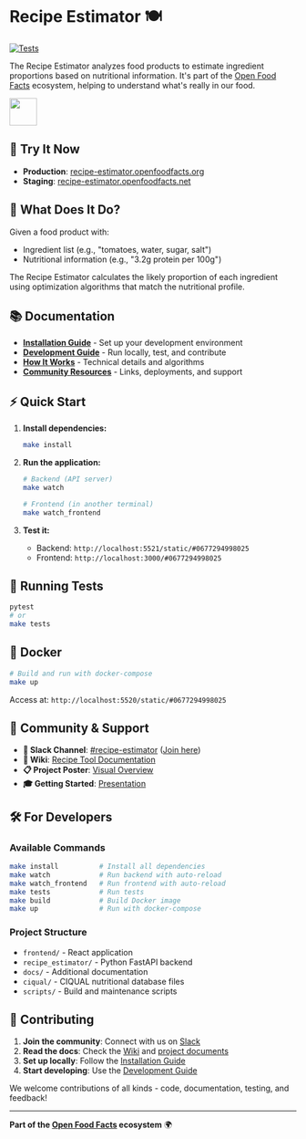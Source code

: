 # Recipe Estimator 🍽️

[![Tests](https://github.com/openfoodfacts/recipe-estimator/workflows/Tests/badge.svg)](https://github.com/openfoodfacts/recipe-estimator/actions)

The Recipe Estimator analyzes food products to estimate ingredient proportions based on nutritional information. It's part of the [Open Food Facts](https://openfoodfacts.org) ecosystem, helping to understand what's really in our food.

<img height="48" src="https://github.com/openfoodfacts/recipe-estimator/blob/copilot/fix-113/docs/poster-recipe-estimator.png"/>


## 🚀 Try It Now

- **Production**: [recipe-estimator.openfoodfacts.org](https://recipe-estimator.openfoodfacts.org/static/#3017620422003)
- **Staging**: [recipe-estimator.openfoodfacts.net](https://recipe-estimator.openfoodfacts.net/static/#3017620422003)

## 🎯 What Does It Do?

Given a food product with:
- Ingredient list (e.g., "tomatoes, water, sugar, salt")  
- Nutritional information (e.g., "3.2g protein per 100g")

The Recipe Estimator calculates the likely proportion of each ingredient using optimization algorithms that match the nutritional profile.

## 📚 Documentation

- **[Installation Guide](docs/INSTALLATION.md)** - Set up your development environment
- **[Development Guide](docs/DEVELOPMENT.md)** - Run locally, test, and contribute  
- **[How It Works](docs/HOW_IT_WORKS.md)** - Technical details and algorithms
- **[Community Resources](docs/COMMUNITY.md)** - Links, deployments, and support

## ⚡ Quick Start

1. **Install dependencies:**
   ```bash
   make install
   ```

2. **Run the application:**
   ```bash
   # Backend (API server)
   make watch
   
   # Frontend (in another terminal)
   make watch_frontend
   ```

3. **Test it:**
   - Backend: `http://localhost:5521/static/#0677294998025`
   - Frontend: `http://localhost:3000/#0677294998025`

## 🧪 Running Tests

```bash
pytest
# or
make tests
```

## 🐳 Docker

```bash
# Build and run with docker-compose
make up
```

Access at: `http://localhost:5520/static/#0677294998025`

## 🤝 Community & Support

- **💬 Slack Channel**: [#recipe-estimator](https://openfoodfacts.slack.com/archives/C08BDAWPJP7) ([Join here](https://slack.openfoodfacts.org))
- **📖 Wiki**: [Recipe Tool Documentation](https://wiki.openfoodfacts.org/Recipe/Tool)  
- **📋 Project Poster**: [Visual Overview](https://slack-files.com/T02KVRT1Q-F09EEEV7FU3-16a07789bb)
- **🎓 Getting Started**: [Presentation](https://docs.google.com/presentation/d/1QM7ATc-7eTzc-Tq3xf9Mi-0eOn_ZZeHTOaAmI7t1zds/edit?slide=id.g2a73fcafc65_0_17#slide=id.g2a73fcafc65_0_17)

## 🛠️ For Developers

### Available Commands

```bash
make install          # Install all dependencies
make watch            # Run backend with auto-reload  
make watch_frontend   # Run frontend with auto-reload
make tests            # Run tests
make build            # Build Docker image
make up               # Run with docker-compose
```

### Project Structure

- `frontend/` - React application  
- `recipe_estimator/` - Python FastAPI backend
- `docs/` - Additional documentation
- `ciqual/` - CIQUAL nutritional database files
- `scripts/` - Build and maintenance scripts

## 🔧 Contributing

1. **Join the community**: Connect with us on [Slack](https://slack.openfoodfacts.org)
2. **Read the docs**: Check the [Wiki](https://wiki.openfoodfacts.org/Recipe/Tool) and [project documents](docs/COMMUNITY.md)
3. **Set up locally**: Follow the [Installation Guide](docs/INSTALLATION.md)
4. **Start developing**: Use the [Development Guide](docs/DEVELOPMENT.md)

We welcome contributions of all kinds - code, documentation, testing, and feedback!

---

**Part of the [Open Food Facts](https://openfoodfacts.org) ecosystem** 🌍


